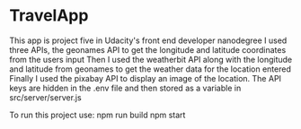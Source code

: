 # TravelApp

This app is project five in Udacity's front end developer nanodegree 
I used three APIs, the geonames API to get the longitude and latitude coordinates from the users input
Then I used the weatherbit API along with the longitude and latitude from geonames to get the weather data for the location entered
Finally I used the pixabay API to display an image of the location.
The API keys are hidden in the .env file and then stored as a variable in src/server/server.js

To run this project use:
npm run build
npm start 

